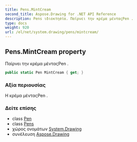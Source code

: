 ```yaml
---
title: Pens.MintCream
second_title: Aspose.Drawing for .NET API Reference
description: Pens ιδιοκτησία. Παίρνει την κρέμα μένταςPen .
type: docs
weight: 920
url: /el/net/system.drawing/pens/mintcream/
---
```

## Pens.MintCream property

Παίρνει την κρέμα μένταςPen .

```csharp
public static Pen MintCream { get; }
```

### Αξία περιουσίας

Η κρέμα μένταςPen .

### Δείτε επίσης

* class [Pen](../../pen/)
* class [Pens](../)
* χώρος ονομάτων [System.Drawing](../../pens/)
* συνέλευση [Aspose.Drawing](../../../)


